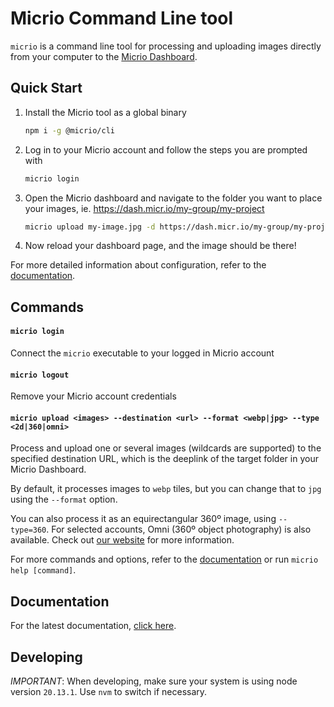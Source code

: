 # Micrio Command Line tool

`micrio` is a command line tool for processing and uploading images directly from your computer to the [Micrio Dashboard](https://micr.io).

## Quick Start

1. Install the Micrio tool as a global binary

	```bash
	npm i -g @micrio/cli
	```

2. Log in to your Micrio account and follow the steps you are prompted with

	```bash
	micrio login
	```

3. Open the Micrio dashboard and navigate to the folder you want to place your images,
	ie. https://dash.micr.io/my-group/my-project

	```bash
	micrio upload my-image.jpg -d https://dash.micr.io/my-group/my-project
	```

4.  Now reload your dashboard page, and the image should be there!

For more detailed information about configuration, refer to the [documentation](https://doc.micr.io/dashboard/v3/cli-tool.html).

## Commands

#### `micrio login`

Connect the `micrio` executable to your logged in Micrio account

#### `micrio logout`

Remove your Micrio account credentials

#### `micrio upload <images> --destination <url> --format <webp|jpg> --type <2d|360|omni>`

Process and upload one or several images (wildcards are supported) to the specified destination URL, which is the deeplink of the target folder in your Micrio Dashboard.

By default, it processes images to `webp` tiles, but you can change that to `jpg` using the `--format` option.

You can also process it as an equirectangular 360º image, using `--type=360`. For selected accounts, Omni (360º object photography) is also available. Check out [our website](https://micr.io/) for more information.

For more commands and options, refer to the [documentation](https://doc.micr.io/dashboard/v3/cli-tool.html) or run `micrio help [command]`.

## Documentation

For the latest documentation, [click here](https://doc.micr.io/dashboard/v3/cli-tool.html).

## Developing

*IMPORTANT*: When developing, make sure your system is using node version `20.13.1`. Use `nvm` to switch if necessary.
